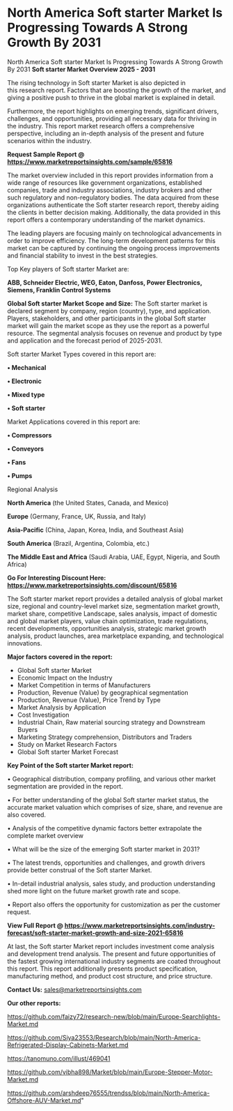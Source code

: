 # North America Soft starter Market Is Progressing Towards A Strong Growth By 2031
North America Soft starter Market Is Progressing Towards A Strong Growth By 2031
<Strong> Soft starter Market Overview 2025 - 2031</strong>

The rising technology in Soft starter Market is also depicted in this research report. Factors that are boosting the growth of the market, and giving a positive push to thrive in the global market is explained in detail.

Furthermore, the report highlights on emerging trends, significant drivers, challenges, and opportunities, providing all necessary data for thriving in the industry. This report market research offers a comprehensive perspective, including an in-depth analysis of the present and future scenarios within the industry.

<strong>Request Sample Report @ <a href=https://www.marketreportsinsights.com/sample/65816>https://www.marketreportsinsights.com/sample/65816</a></strong>

The market overview included in this report provides information from a wide range of resources like government organizations, established companies, trade and industry associations, industry brokers and other such regulatory and non-regulatory bodies. The data acquired from these organizations authenticate the Soft starter research report, thereby aiding the clients in better decision making. Additionally, the data provided in this report offers a contemporary understanding of the market dynamics.

The leading players are focusing mainly on technological advancements in order to improve efficiency. The long-term development patterns for this market can be captured by continuing the ongoing process improvements and financial stability to invest in the best strategies.

Top Key players of Soft starter Market are:

<strong>ABB, Schneider Electric, WEG, Eaton, Danfoss, Power Electronics, Siemens, Franklin Control Systems</strong>

<strong><b>Global Soft starter Market Scope and Size:</b></strong>
The Soft starter market is declared segment by company, region (country), type, and application. Players, stakeholders, and other participants in the global Soft starter market will gain the market scope as they use the report as a powerful resource. The segmental analysis focuses on revenue and product by type and application and the forecast period of 2025-2031.

Soft starter Market Types covered in this report are:

<strong>• Mechanical

• Electronic

• Mixed type

• Soft starter</strong>

Market Applications covered in this report are:

<strong>• Compressors

• Conveyors

• Fans

• Pumps</strong> 

Regional Analysis

<strong>North America</strong> (the United States, Canada, and Mexico)

<strong>Europe</strong> (Germany, France, UK, Russia, and Italy)

<strong>Asia-Pacific</strong> (China, Japan, Korea, India, and Southeast Asia)

<strong>South America</strong> (Brazil, Argentina, Colombia, etc.)

<strong>The Middle East and Africa</strong> (Saudi Arabia, UAE, Egypt, Nigeria, and South Africa)

<strong>Go For Interesting Discount Here: <a href=https://www.marketreportsinsights.com/discount/65816>https://www.marketreportsinsights.com/discount/65816</a></strong>

The Soft starter market report provides a detailed analysis of global market size, regional and country-level market size, segmentation market growth, market share, competitive Landscape, sales analysis, impact of domestic and global market players, value chain optimization, trade regulations, recent developments, opportunities analysis, strategic market growth analysis, product launches, area marketplace expanding, and technological innovations.

<strong><b>Major factors covered in the report:</b></strong>
<ul>
  <li>Global Soft starter Market </li>
  <li>Economic Impact on the Industry</li>
  <li>Market Competition in terms of Manufacturers</li>
  <li>Production, Revenue (Value) by geographical segmentation</li>
  <li>Production, Revenue (Value), Price Trend by Type</li>
  <li>Market Analysis by Application</li>
  <li>Cost Investigation</li>
  <li>Industrial Chain, Raw material sourcing strategy and Downstream Buyers</li>
  <li>Marketing Strategy comprehension, Distributors and Traders</li>
  <li>Study on Market Research Factors</li>
  <li>Global Soft starter Market Forecast</li>
</ul>

<strong><b>Key Point of the Soft starter Market report:</b></strong>

• Geographical distribution, company profiling, and various other market segmentation are provided in the report.

• For better understanding of the global Soft starter market status, the accurate market valuation which comprises of size, share, and revenue are also covered.

• Analysis of the competitive dynamic factors better extrapolate the complete market overview

• What will be the size of the emerging Soft starter market in 2031?

• The latest trends, opportunities and challenges, and growth drivers provide better construal of the Soft starter Market.

• In-detail industrial analysis, sales study, and production understanding shed more light on the future market growth rate and scope.

• Report also offers the opportunity for customization as per the customer request.

<strong><b>View Full Report @ <a href=https://www.marketreportsinsights.com/industry-forecast/soft-starter-market-growth-and-size-2021-65816>https://www.marketreportsinsights.com/industry-forecast/soft-starter-market-growth-and-size-2021-65816</a></b></strong>


At last, the Soft starter Market report includes investment come analysis and development trend analysis. The present and future opportunities of the fastest growing international industry segments are coated throughout this report. This report additionally presents product specification, manufacturing method, and product cost structure, and price structure.

<strong>Contact Us:</strong>
sales@marketreportsinsights.com

<strong>Our other reports:</strong>

<a href=https://github.com/faizy72/research-new/blob/main/Europe-Searchlights-Market.md>https://github.com/faizy72/research-new/blob/main/Europe-Searchlights-Market.md</a>

<a href=https://github.com/Siya23553/Research/blob/main/North-America-Refrigerated-Display-Cabinets-Market.md>https://github.com/Siya23553/Research/blob/main/North-America-Refrigerated-Display-Cabinets-Market.md</a>

<a href=https://tanomuno.com/illust/469041>https://tanomuno.com/illust/469041</a>

<a href=https://github.com/vibha898/Market/blob/main/Europe-Stepper-Motor-Market.md>https://github.com/vibha898/Market/blob/main/Europe-Stepper-Motor-Market.md</a>

<a href=https://github.com/arshdeep76555/trendss/blob/main/North-America-Offshore-AUV-Market.md>https://github.com/arshdeep76555/trendss/blob/main/North-America-Offshore-AUV-Market.md</a>"
